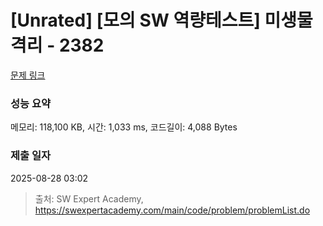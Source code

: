 # [Unrated] [모의 SW 역량테스트] 미생물 격리 - 2382 

[문제 링크](https://swexpertacademy.com/main/code/problem/problemDetail.do?contestProbId=AV597vbqAH0DFAVl) 

### 성능 요약

메모리: 118,100 KB, 시간: 1,033 ms, 코드길이: 4,088 Bytes

### 제출 일자

2025-08-28 03:02



> 출처: SW Expert Academy, https://swexpertacademy.com/main/code/problem/problemList.do